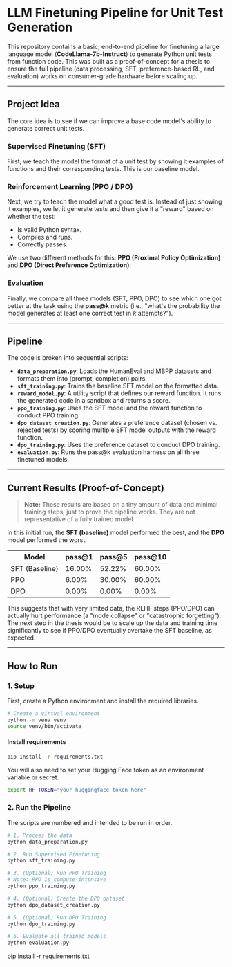 # LLM Finetuning Pipeline for Unit Test Generation

This repository contains a basic, end-to-end pipeline for finetuning a large language model (**CodeLlama-7b-Instruct**) to generate Python unit tests from function code. This was built as a proof-of-concept for a thesis to ensure the full pipeline (data processing, SFT, preference-based RL, and evaluation) works on consumer-grade hardware before scaling up.

---

## Project Idea

The core idea is to see if we can improve a base code model's ability to generate correct unit tests.

### Supervised Finetuning (SFT)
First, we teach the model the format of a unit test by showing it examples of functions and their corresponding tests. This is our baseline model.

### Reinforcement Learning (PPO / DPO)
Next, we try to teach the model what a good test is. Instead of just showing it examples, we let it generate tests and then give it a "reward" based on whether the test:
- Is valid Python syntax.  
- Compiles and runs.  
- Correctly passes.  

We use two different methods for this: **PPO (Proximal Policy Optimization)** and **DPO (Direct Preference Optimization)**.

### Evaluation
Finally, we compare all three models (SFT, PPO, DPO) to see which one got better at the task using the **pass@k** metric (i.e., "what's the probability the model generates at least one correct test in *k* attempts?").

---

## Pipeline

The code is broken into sequential scripts:

- **`data_preparation.py`**: Loads the HumanEval and MBPP datasets and formats them into (prompt, completion) pairs.  
- **`sft_training.py`**: Trains the baseline SFT model on the formatted data.  
- **`reward_model.py`**: A utility script that defines our reward function. It runs the generated code in a sandbox and returns a score.  
- **`ppo_training.py`**: Uses the SFT model and the reward function to conduct PPO training.  
- **`dpo_dataset_creation.py`**: Generates a preference dataset (chosen vs. rejected tests) by scoring multiple SFT model outputs with the reward function.  
- **`dpo_training.py`**: Uses the preference dataset to conduct DPO training.  
- **`evaluation.py`**: Runs the pass@k evaluation harness on all three finetuned models.  

---

## Current Results (Proof-of-Concept)

> **Note:** These results are based on a tiny amount of data and minimal training steps, just to prove the pipeline works. They are not representative of a fully trained model.

In this initial run, the **SFT (baseline)** model performed the best, and the **DPO** model performed the worst.

| Model | pass@1 | pass@5 | pass@10 |
|--------|--------|--------|---------|
| SFT (Baseline) | 16.00% | 52.22% | 60.00% |
| PPO | 6.00% | 30.00% | 60.00% |
| DPO | 0.00% | 0.00% | 0.00% |

This suggests that with very limited data, the RLHF steps (PPO/DPO) can actually hurt performance (a "mode collapse" or "catastrophic forgetting"). The next step in the thesis would be to scale up the data and training time significantly to see if PPO/DPO eventually overtake the SFT baseline, as expected.

---

## How to Run

### 1. Setup

First, create a Python environment and install the required libraries.

```bash
# Create a virtual environment
python -m venv venv
source venv/bin/activate
```
#### Install requirements
```bash
pip install -r requirements.txt
```

You will also need to set your Hugging Face token as an environment variable or secret.

```bash
export HF_TOKEN="your_huggingface_token_here"
```

### 2. Run the Pipeline

The scripts are numbered and intended to be run in order.
```bash
# 1. Process the data
python data_preparation.py

# 2. Run Supervised Finetuning
python sft_training.py

# 3. (Optional) Run PPO Training
# Note: PPO is compute-intensive
python ppo_training.py

# 4. (Optional) Create the DPO dataset
python dpo_dataset_creation.py

# 5. (Optional) Run DPO Training
python dpo_training.py

# 6. Evaluate all trained models
python evaluation.py
```


pip install -r requirements.txt
